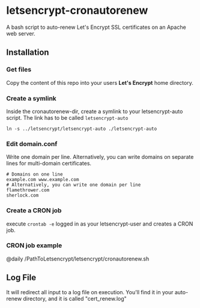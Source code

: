 # letsencrypt-cronautorenew

A bash script to auto-renew Let's Encrypt SSL certificates on an Apache web server.

## Installation

### Get files
Copy the content of this repo into your users **Let's Encrypt** home directory.

### Create a symlink
Inside the cronautorenew-dir, create a symlink to your letsencrypt-auto script. The link has to be called `letsencrypt-auto`
```
ln -s ../letsencrypt/letsencrypt-auto ./letsencrypt-auto
```

### Edit domain.conf

Write one domain per line. Alternatively, you can write domains on separate lines for multi-domain certificates.

```
# Domains on one line
example.com www.example.com
# Alternatively, you can write one domain per line
flamethrower.com
sherlock.com
```

### Create a CRON job

execute `crontab -e` logged in as your letsencrypt-user and creates a CRON job.

### CRON job example

@daily /PathToLetsencrypt/letsencrypt/cronautorenew.sh

## Log File
It will redirect all input to a log file on execution. You'll find it in your auto-renew directory, and it is called "cert_renew.log"